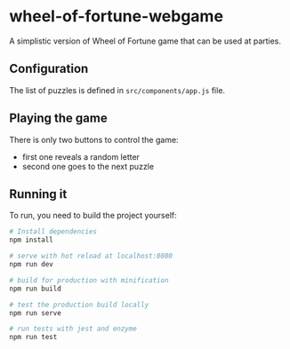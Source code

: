 # wheel-of-fortune-webgame

A simplistic version of Wheel of Fortune game that can be used at parties.

## Configuration

The list of puzzles is defined in `src/components/app.js` file.

## Playing the game

There is only two buttons to control the game:

- first one reveals a random letter
- second one goes to the next puzzle

## Running it

To run, you need to build the project yourself:

``` bash
# Install dependencies
npm install

# serve with hot reload at localhost:8080
npm run dev

# build for production with minification
npm run build

# test the production build locally
npm run serve

# run tests with jest and enzyme
npm run test
```


